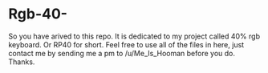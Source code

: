 # Rgb-40-

So you have arived to this repo. It is dedicated to my project called 40% rgb keyboard. Or RP40 for short. 
Feel free to use all of the files in here, just contact me by sending me a pm to /u/Me_Is_Hooman before you do. Thanks.
